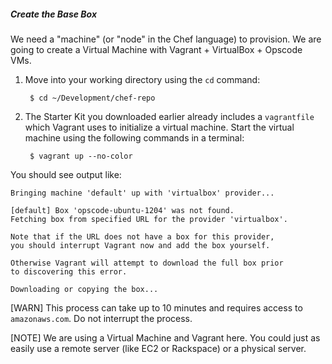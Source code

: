 ##### Create the Base Box
We need a "machine" (or "node" in the Chef language) to provision. We are going to create a Virtual Machine with Vagrant + VirtualBox + Opscode VMs.

1. Move into your working directory using the `cd` command:

        $ cd ~/Development/chef-repo

1. The Starter Kit you downloaded earlier already includes a `vagrantfile` which Vagrant uses to initialize a virtual machine. Start the virtual machine using the following commands in a terminal:

        $ vagrant up --no-color

  You should see output like:

  ```text
  Bringing machine 'default' up with 'virtualbox' provider...

  [default] Box 'opscode-ubuntu-1204' was not found.
  Fetching box from specified URL for the provider 'virtualbox'.

  Note that if the URL does not have a box for this provider,
  you should interrupt Vagrant now and add the box yourself.

  Otherwise Vagrant will attempt to download the full box prior
  to discovering this error.

  Downloading or copying the box...
  ```

  [WARN] This process can take up to 10 minutes and requires access to `amazonaws.com`. Do not interrupt the process.

  [NOTE] We are using a Virtual Machine and Vagrant here. You could just as easily use a remote server (like EC2 or Rackspace) or a physical server.
